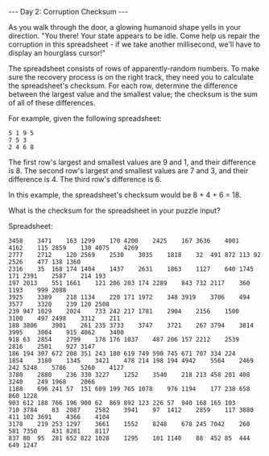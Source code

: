 --- Day 2: Corruption Checksum ---

As you walk through the door, a glowing humanoid shape yells in your direction. "You there! Your state appears to be idle. Come help us repair the corruption in this spreadsheet - if we take another millisecond, we'll have to display an hourglass cursor!"

The spreadsheet consists of rows of apparently-random numbers. To make sure the recovery process is on the right track, they need you to calculate the spreadsheet's checksum. For each row, determine the difference between the largest value and the smallest value; the checksum is the sum of all of these differences.

For example, given the following spreadsheet:

    5 1 9 5
    7 5 3
    2 4 6 8

The first row's largest and smallest values are 9 and 1, and their difference is 8.
The second row's largest and smallest values are 7 and 3, and their difference is 4.
The third row's difference is 6.

In this example, the spreadsheet's checksum would be 8 + 4 + 6 = 18.

What is the checksum for the spreadsheet in your puzzle input?

Spreadsheet:

    3458	3471	163	1299	170	4200	2425	167	3636	4001	4162	115	2859	130	4075	4269
    2777	2712	120	2569	2530	3035	1818	32	491	872	113	92	2526	477	138	1360
    2316	35	168	174	1404	1437	2631	1863	1127	640	1745	171	2391	2587	214	193
    197	2013	551	1661	121	206	203	174	2289	843	732	2117	360	1193	999	2088
    3925	3389	218	1134	220	171	1972	348	3919	3706	494	3577	3320	239	120	2508
    239	947	1029	2024	733	242	217	1781	2904	2156	1500	3100	497	2498	3312	211
    188	3806	3901	261	235	3733	3747	3721	267	3794	3814	3995	3004	915	4062	3400
    918	63	2854	2799	178	176	1037	487	206	157	2212	2539	2816	2501	927	3147
    186	194	307	672	208	351	243	180	619	749	590	745	671	707	334	224
    1854	3180	1345	3421	478	214	198	194	4942	5564	2469	242	5248	5786	5260	4127
    3780	2880	236	330	3227	1252	3540	218	213	458	201	408	3240	249	1968	2066
    1188	696	241	57	151	609	199	765	1078	976	1194	177	238	658	860	1228
    903	612	188	766	196	900	62	869	892	123	226	57	940	168	165	103
    710	3784	83	2087	2582	3941	97	1412	2859	117	3880	411	102	3691	4366	4104
    3178	219	253	1297	3661	1552	8248	678	245	7042	260	581	7350	431	8281	8117
    837	80	95	281	652	822	1028	1295	101	1140	88	452	85	444	649	1247

